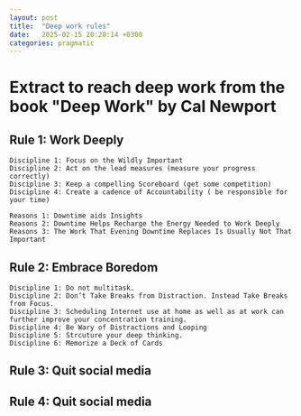 ```yaml
---
layout: post
title:  "Deep work rules"
date:   2025-02-15 20:20:14 +0300
categories: pragmatic
---
```


# Extract to reach deep work from the book "Deep Work" by Cal Newport

## Rule 1: Work Deeply

    Discipline 1: Focus on the Wildly Important
    Discipline 2: Act on the lead measures (measure your progress correctly)
    Discipline 3: Keep a compelling Scoreboard (get some competition)
    Discipline 4: Create a cadence of Accountability ( be responsible for your time)

    Reasons 1: Downtime aids Insights
    Reasons 2: Downtime Helps Recharge the Energy Needed to Work Deeply
    Reasons 3: The Work That Evening Downtime Replaces Is Usually Not That Important

## Rule 2: Embrace Boredom

    Discipline 1: Do not multitask.
    Discipline 2: Don’t Take Breaks from Distraction. Instead Take Breaks from Focus.
    Discipline 3: Scheduling Internet use at home as well as at work can further improve your concentration training.
    Discipline 4: Be Wary of Distractions and Looping
    Discipline 5: Strcuture your deep thinking.
    Discipline 6: Memorize a Deck of Cards


## Rule 3: Quit social media

## Rule 4: Quit social media

